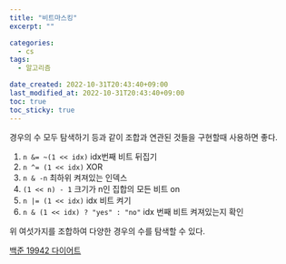 ```yaml
---
title: "비트마스킹"
excerpt: ""

categories:
  - cs
tags:
  - 알고리즘

date_created: 2022-10-31T20:43:40+09:00
last_modified_at: 2022-10-31T20:43:40+09:00
toc: true
toc_sticky: true
---
```


경우의 수 모두 탐색하기 등과 같이 조합과 연관된 것들을 구현할때 사용하면 좋다.

1.  `n &= ~(1 << idx)` idx번째 비트 뒤집기
2.  `n ^= (1 << idx)` XOR
3.  `n & -n` 최하위 켜져있는 인덱스
4.  `(1 << n) - 1` 크기가 n인 집합의 모든 비트 on
5.  `n |= (1 << idx)` idx 비트 켜기
6.  `n & (1 << idx) ? "yes" : "no"` idx 번째 비트 켜져있는지 확인

위 여섯가지를 조합하여 다양한 경우의 수를 탐색할 수 있다.

[백준 19942 다이어트](https://www.acmicpc.net/problem/19942)
